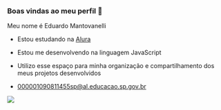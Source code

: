 ### Boas vindas ao meu perfil 🦧

Meu nome é Eduardo Mantovanelli

- Estou estudando na [Alura](https://www.alura.com.br)
- Estou me desenvolvendo na linguagem JavaScript
- Utilizo esse espaço para minha organização e compartilhamento dos meus projetos desenvolvidos

- 000001090811455sp@al.educacao.sp.gov.br

![](https://media1.tenor.com/m/6tlB3xGf1AoAAAAC/cat-white.gif)
